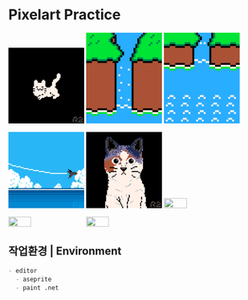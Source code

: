 # Pixelart Practice
<p float:left;">
<img src="https://github.com/R2Road/pixelart_practice/blob/master/artwork/artwork_0001.gif" width=30% height=30%></img>
<img src="https://github.com/R2Road/pixelart_practice/blob/master/tile/super_mario_world_map_waterfall/smw_map_waterfall_0001.gif" width=30% height=30%></img>
<img src="https://github.com/R2Road/pixelart_practice/blob/master/tile/super_mario_world_map_sea/smw_map_sea_0001.gif" width=30% height=30%></img>
</p>

<p float:left;">
<img src="https://github.com/R2Road/pixelart_practice/blob/master/artwork/artwork_0004.png" width=30% height=30%></img>
<img src="https://github.com/R2Road/pixelart_practice/blob/master/artwork/artwork_0007.gif" width=30% height=30%></img>
<img src="https://github.com/R2Road/pixelart_practice/blob/master/artwork/artwork_0009.gif" width=30% height=30%></img>
</p>

<p float:left;">
<img src="https://github.com/R2Road/pixelart_practice/blob/master/tile/megaman5_waterfall/megaman5_waterfall_0001_mockup.gif" width=30% height=30%></img>
<img src="https://github.com/R2Road/pixelart_practice/blob/master/item/coin_collection_0001.gif" width=30% height=30%></img>
</p>

## 작업환경 | Environment

```markdown
- editor
  - aseprite
  - paint .net
```
